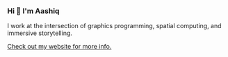 ### Hi 👋 I'm Aashiq

I work at the intersection of graphics programming, spatial computing, and immersive storytelling.

[Check out my website for more info.](aashiqshaikh.com)


<!--
**aashiqsworld/aashiqsworld** is a ✨ _special_ ✨ repository because its `README.md` (this file) appears on your GitHub profile.

Here are some ideas to get you started:

- 🔭 I’m currently working on ...
- 🌱 I’m currently learning ...
- 👯 I’m looking to collaborate on ...
- 🤔 I’m looking for help with ...
- 💬 Ask me about ...
- 📫 How to reach me: ...
- 😄 Pronouns: ...
- ⚡ Fun fact: ...
-->
